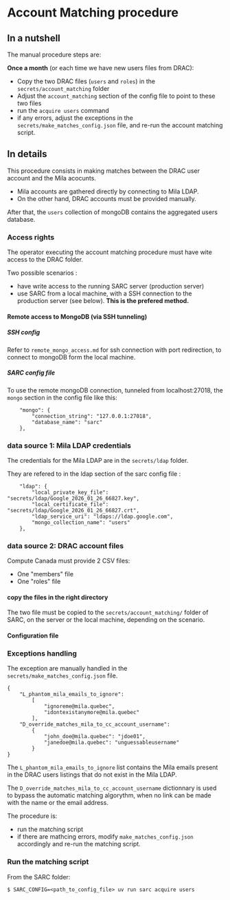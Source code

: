 # Account Matching procedure

## In a nutshell

The manual procedure steps are:

**Once a month** (or each time we have new users files from DRAC):

- Copy the two DRAC files (`users` and `roles`) in the `secrets/account_matching` folder
- Adjust the `account_matching` section of the config file to point to these two files 
- run the `acquire users` command
- if any errors, adjust the exceptions in the `secrets/make_matches_config.json` file, and re-run the account matching script.

## In details

This procedure consists in making matches between the DRAC user account and the Mila acocunts.

- Mila accounts are gathered directly by connecting to Mila LDAP. 
- On the other hand, DRAC accounts must be provided manually.

After that, the `users` collection of mongoDB contains the aggregated users database.

### Access rights

The operator executing the account matching procedure must have wite access to the DRAC folder.

Two possible scenarios : 

- have write access to the running SARC server (production server)
- use SARC from a local machine, with a SSH connection to the production server (see below). **This is the prefered method.**

#### Remote access to MongoDB (via SSH tunneling) 

##### SSH config
Refer to `remote_mongo_access.md` for ssh connection with port redirection, to connect to mongoDB form the local machine.

##### SARC config file
To use the remote mongoDB connection, tunneled from localhost:27018, the `mongo` section in the config file like this:

```
    "mongo": {
        "connection_string": "127.0.0.1:27018",
        "database_name": "sarc"
    },
```

### data source 1: Mila LDAP credentials

The credentials for the Mila LDAP are in the `secrets/ldap` folder.

They are refered to in the ldap section of the sarc config file :
```
    "ldap": {
        "local_private_key_file": "secrets/ldap/Google_2026_01_26_66827.key",
        "local_certificate_file": "secrets/ldap/Google_2026_01_26_66827.crt",
        "ldap_service_uri": "ldaps://ldap.google.com",
        "mongo_collection_name": "users"
    },

```

### data source 2: DRAC account files

Compute Canada must provide 2 CSV files:
- One "members" file
- One "roles" file 

#### copy the files in the right directory

The two file must be copied to the `secrets/account_matching/` folder of SARC, on the server or the local machine, depending on the scenario. 

#### Configuration file



### Exceptions handling

The exception are manually handled in the `secrets/make_matches_config.json` file.

```
{
    "L_phantom_mila_emails_to_ignore":
        [
            "ignoreme@mila.quebec",
            "idontexistanymore@mila.quebec"
        ],
    "D_override_matches_mila_to_cc_account_username":
        {
            "john_doe@mila.quebec": "jdoe01",
            "janedoe@mila.quebec": "unguessableusername"
        }
}
```
The `L_phantom_mila_emails_to_ignore` list contains the Mila emails present in the DRAC users listings that do not exist in the Mila LDAP.

The `D_override_matches_mila_to_cc_account_username` dictionnary is used to bypass the automatic matching algorythm, when no link can be made with the name or the email address.

The procedure is:
- run the matching script
- if there are mathcing errors, modify `make_matches_config.json` accordingly and re-run the matching script.

### Run the matching script

From the SARC folder:
```
$ SARC_CONFIG=<path_to_config_file> uv run sarc acquire users
```
